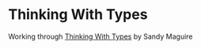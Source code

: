 # Thinking With Types

Working through [Thinking With Types](https://leanpub.com/thinking-with-types) by Sandy Maguire
